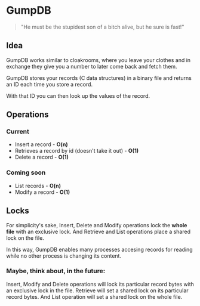 # GumpDB

> "He must be the stupidest son of a bitch alive, but he sure is fast!"

## Idea
GumpDB works similar to cloakrooms, where you leave your clothes and in exchange they
give you a number to later come back and fetch them.

GumpDB stores your records (C data structures) in a binary file and returns an ID
each time you store a record.

With that ID you can then look up the values of the record.

## Operations
### Current
* Insert a record - **O(n)**
* Retrieves a record by id (doesn't take it out) - **O(1)**
* Delete a record - **O(1)**

### Coming soon
* List records - **O(n)**
* Modify a record - **O(1)**

## Locks
For simplicity's sake, Insert, Delete and Modify operations lock the **whole file** with an exclusive lock.
And Retrieve and List operations place a shared lock on the file.

In this way, GumpDB enables many processes accesing records for reading while no other process is changing its content.

### Maybe, think about, in the future:
Insert, Modify and Delete operations will lock its particular record bytes with an exclusive lock in the file.
Retrieve will set a shared lock on its particular record bytes.
And List operation will set a shared lock on the whole file.
